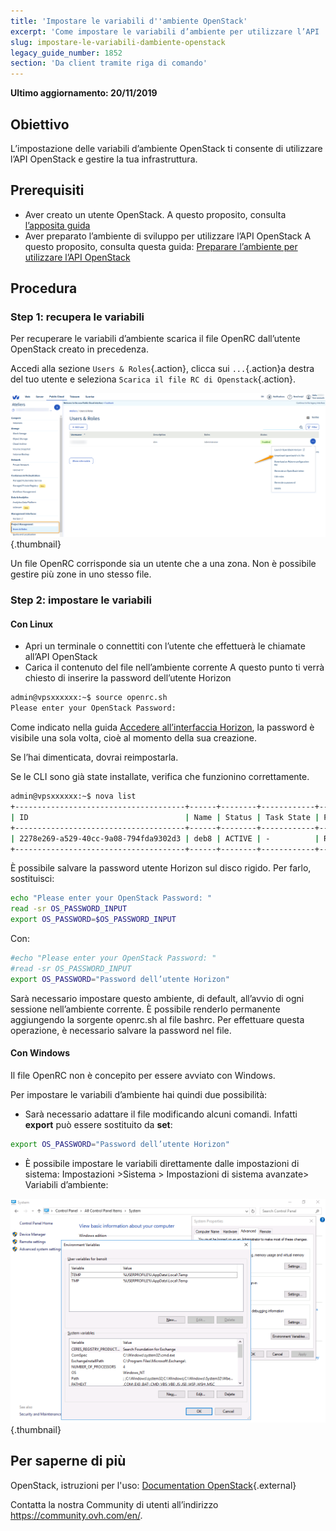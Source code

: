 ```yaml
---
title: 'Impostare le variabili d''ambiente OpenStack'
excerpt: 'Come impostare le variabili d’ambiente per utilizzare l’API  di Openstack'
slug: impostare-le-variabili-dambiente-openstack
legacy_guide_number: 1852
section: 'Da client tramite riga di comando'
---
```


**Ultimo aggiornamento: 20/11/2019**

## Obiettivo

L’impostazione delle variabili d’ambiente OpenStack ti consente di utilizzare l’API OpenStack e gestire la tua infrastruttura.


## Prerequisiti
- Aver creato un utente OpenStack. A questo proposito, consulta [l’apposita guida](https://docs.ovh.com/it/public-cloud/crea_un_utente_per_accedere_a_horizon/#crea-un-utente-openstack)
- Aver preparato l’ambiente di sviluppo per utilizzare l’API OpenStack A questo proposito, consulta questa guida: [Preparare l’ambiente per utilizzare l’API OpenStack](https://docs.ovh.com/it/public-cloud/prepara_il_tuo_ambiente_di_sviluppo_per_utilizzare_lapi_openstack/)

## Procedura

### Step 1: recupera le variabili

Per recuperare le variabili d’ambiente scarica il file OpenRC dall’utente OpenStack creato in precedenza.

Accedi alla sezione `Users & Roles`{.action}, clicca sui `...`{.action}a destra del tuo utente e seleziona `Scarica il file RC di Openstack`{.action}.

![openstack-variables](images/pciopenstackvariables1.png){.thumbnail}

Un file OpenRC corrisponde sia un utente che a una zona. Non è possibile gestire più zone in uno stesso file.

### Step 2: impostare le variabili

#### **Con Linux**

* Apri un terminale o connettiti con l’utente che effettuerà le chiamate all’API OpenStack
* Carica il contenuto del file nell’ambiente corrente A questo punto ti verrà chiesto di inserire la password dell’utente Horizon

```bash
admin@vpsxxxxxx:~$ source openrc.sh
Please enter your OpenStack Password:
```

Come indicato nella guida [Accedere all’interfaccia Horizon](https://docs.ovh.com/it/public-cloud/crea_un_utente_per_accedere_a_horizon/), la password è visibile una sola volta, cioè al momento della sua creazione.

Se l’hai dimenticata, dovrai reimpostarla.

Se le CLI sono già state installate, verifica che funzionino correttamente.

```bash
admin@vpsxxxxxx:~$ nova list
+--------------------------------------+------+--------+------------+-------------+------------------------+
| ID                                   | Name | Status | Task State | Power State | Networks               |
+--------------------------------------+------+--------+------------+-------------+------------------------+
| 2278e269-a529-40cc-9a08-794fda9302d3 | deb8 | ACTIVE | -          | Running     | Ext-Net=xx.xxx.xx.xxx |
+--------------------------------------+------+--------+------------+-------------+------------------------+
```

È possibile salvare la password utente Horizon sul disco rigido. Per farlo, sostituisci:

```bash
echo "Please enter your OpenStack Password: "
read -sr OS_PASSWORD_INPUT
export OS_PASSWORD=$OS_PASSWORD_INPUT
```

Con:

```bash
#echo "Please enter your OpenStack Password: "
#read -sr OS_PASSWORD_INPUT
export OS_PASSWORD="Password dell’utente Horizon"
```

Sarà necessario impostare questo ambiente, di default, all’avvio di ogni sessione nell’ambiente corrente. È possibile renderlo permanente aggiungendo la sorgente openrc.sh al file bashrc. Per effettuare questa operazione, è necessario salvare la password nel file.


#### **Con Windows**

Il file OpenRC non è concepito per essere avviato con Windows.

Per impostare le variabili d’ambiente hai quindi due possibilità:

- Sarà necessario adattare il file modificando alcuni comandi. Infatti **export** può essere sostituito da **set**:

```bash
export OS_PASSWORD="Password dell’utente Horizon"
```

- È possibile impostare le variabili direttamente dalle impostazioni di sistema:  Impostazioni >Sistema > Impostazioni di sistema avanzate> Variabili d’ambiente:


![public-cloud](images/pciopenstackvariables2.png){.thumbnail}

## Per saperne di più

OpenStack, istruzioni per l'uso: [Documentation OpenStack](https://docs.openstack.org/train/){.external}

Contatta la nostra Community di utenti all’indirizzo <https://community.ovh.com/en/>.